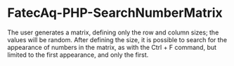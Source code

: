 # FatecAq-PHP-SearchNumberMatrix
The user generates a matrix, defining only the row and column sizes; the values ​​will be random. After defining the size, it is possible to search for the appearance of numbers in the matrix, as with the Ctrl + F command, but limited to the first appearance, and only the first.
